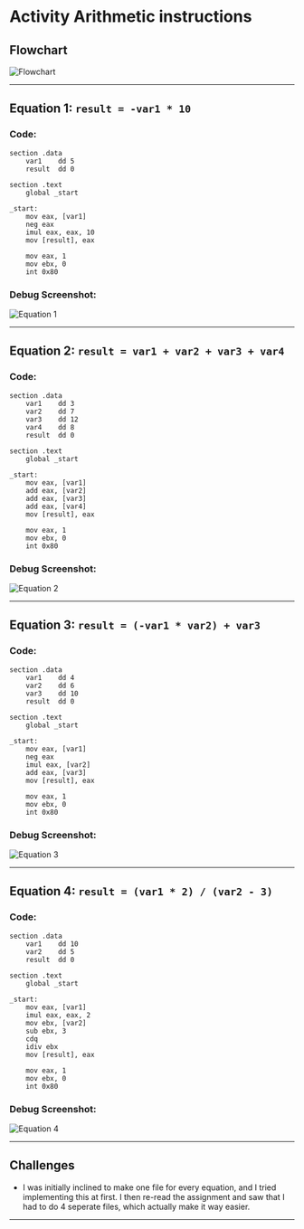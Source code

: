 # Activity Arithmetic instructions

## Flowchart

![Flowchart](https://github.com/user-attachments/assets/88f01b76-e3c8-40cd-bd17-a055aaf13f93)

---

## Equation 1: `result = -var1 * 10`

### Code:
```
section .data
    var1    dd 5
    result  dd 0

section .text
    global _start

_start:
    mov eax, [var1]
    neg eax
    imul eax, eax, 10
    mov [result], eax

    mov eax, 1
    mov ebx, 0
    int 0x80
```

### Debug Screenshot:
![Equation 1](https://github.com/user-attachments/assets/7c428781-620a-4a11-9ece-c6e70f62b9a0)

---

## Equation 2: `result = var1 + var2 + var3 + var4`

### Code:
```
section .data
    var1    dd 3
    var2    dd 7
    var3    dd 12
    var4    dd 8
    result  dd 0

section .text
    global _start

_start:
    mov eax, [var1]
    add eax, [var2]
    add eax, [var3]
    add eax, [var4]
    mov [result], eax

    mov eax, 1
    mov ebx, 0
    int 0x80
```

### Debug Screenshot:
![Equation 2](https://github.com/user-attachments/assets/8352caab-2774-4224-99dd-9163c0513c41)

---

## Equation 3: `result = (-var1 * var2) + var3`

### Code:
```
section .data
    var1    dd 4
    var2    dd 6
    var3    dd 10
    result  dd 0

section .text
    global _start

_start:
    mov eax, [var1]
    neg eax
    imul eax, [var2]
    add eax, [var3]
    mov [result], eax

    mov eax, 1
    mov ebx, 0
    int 0x80
```

### Debug Screenshot:
![Equation 3](https://github.com/user-attachments/assets/79eff3e0-2d60-4537-bdf5-8c2b7fb3d314)

---

## Equation 4: `result = (var1 * 2) / (var2 - 3)`

### Code:
```
section .data
    var1    dd 10
    var2    dd 5
    result  dd 0

section .text
    global _start

_start:
    mov eax, [var1]
    imul eax, eax, 2
    mov ebx, [var2]
    sub ebx, 3
    cdq
    idiv ebx
    mov [result], eax

    mov eax, 1
    mov ebx, 0
    int 0x80
```

### Debug Screenshot:
![Equation 4](https://github.com/user-attachments/assets/fc4d755f-4a0e-49cb-946d-fe712fa4e091)

---

## Challenges

- I was initially inclined to make one file for every equation, and I tried implementing this at first. I then re-read the assignment and saw that I had to do 4 seperate files, which actually make it way easier.

---
